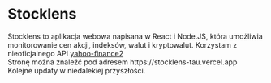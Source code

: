 <h1>Stocklens</h1>
Stocklens to aplikacja webowa napisana w React i Node.JS, która umożliwia monitorowanie cen akcji, indeksów, walut i kryptowalut.
Korzystam z nieoficjalnego API <a href="https://www.npmjs.com/package/yahoo-finance2">yahoo-finance2</a><br>
Stronę można znaleźć pod adresem https://stocklens-tau.vercel.app <br>
Kolejne updaty w niedalekiej przyszłości.
